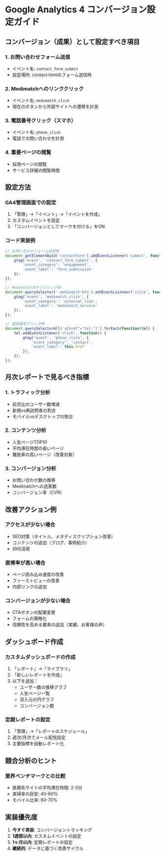 # Google Analytics 4 コンバージョン設定ガイド

## コンバージョン（成果）として設定すべき項目

### 1. お問い合わせフォーム送信
- イベント名: `contact_form_submit`
- 設定場所: contact.htmlのフォーム送信時

### 2. Medimatchへのリンククリック
- イベント名: `medimatch_click`
- 現在のボタンから外部サイトへの遷移を計測

### 3. 電話番号クリック（スマホ）
- イベント名: `phone_click`
- 電話での問い合わせを計測

### 4. 重要ページの閲覧
- 採用ページの閲覧
- サービス詳細の閲覧時間

## 設定方法

### GA4管理画面での設定
1. 「管理」→「イベント」→「イベントを作成」
2. カスタムイベントを設定
3. 「コンバージョンとしてマークを付ける」をON

### コード実装例

```javascript
// お問い合わせフォーム送信時
document.getElementById('contactForm').addEventListener('submit', function(e) {
    gtag('event', 'contact_form_submit', {
        'event_category': 'engagement',
        'event_label': 'form_submission'
    });
});

// Medimatchボタンクリック時
document.querySelector('.medimatch-btn').addEventListener('click', function() {
    gtag('event', 'medimatch_click', {
        'event_category': 'external_link',
        'event_label': 'medimatch_service'
    });
});

// 電話番号クリック時
document.querySelectorAll('a[href^="tel:"]').forEach(function(tel) {
    tel.addEventListener('click', function() {
        gtag('event', 'phone_click', {
            'event_category': 'contact',
            'event_label': this.href
        });
    });
});
```

## 月次レポートで見るべき指標

### 1. トラフィック分析
- 前月比のユーザー数増減
- 新規vs再訪問者の割合
- モバイルvsデスクトップの割合

### 2. コンテンツ分析
- 人気ページTOP10
- 平均滞在時間の長いページ
- 離脱率の高いページ（改善対象）

### 3. コンバージョン分析
- お問い合わせ数の推移
- Medimatchへの送客数
- コンバージョン率（CVR）

## 改善アクション例

### アクセスが少ない場合
- SEO対策（タイトル、メタディスクリプション改善）
- コンテンツの追加（ブログ、事例紹介）
- SNS活用

### 直帰率が高い場合
- ページ読み込み速度の改善
- ファーストビューの改善
- 内部リンクの追加

### コンバージョンが少ない場合
- CTAボタンの配置変更
- フォームの簡略化
- 信頼性を高める要素の追加（実績、お客様の声）

## ダッシュボード作成

### カスタムダッシュボードの作成
1. 「レポート」→「ライブラリ」
2. 「新しいレポートを作成」
3. 以下を追加：
   - ユーザー数の推移グラフ
   - 人気ページ一覧
   - 流入元の円グラフ
   - コンバージョン数

### 定期レポートの設定
1. 「管理」→「レポートのスケジュール」
2. 週次/月次でメール配信設定
3. 主要指標を自動レポート化

## 競合分析のヒント

### 業界ベンチマークとの比較
- 医療系サイトの平均滞在時間: 2-3分
- 直帰率の目安: 40-60%
- モバイル比率: 60-70%

## 実装優先度

1. **今すぐ実装**: コンバージョントラッキング
2. **1週間以内**: カスタムイベントの設定
3. **1ヶ月以内**: 定期レポートの設定
4. **継続的**: データに基づく改善サイクル